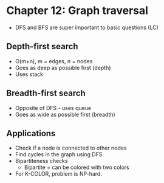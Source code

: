 Chapter 12: Graph traversal
===
 * DFS and BFS are super important to basic questions (LC)

Depth-first search
---
 * O(m+n), m = edges, n = nodes
 * Goes as deep as possible first (depth)
 * Uses stack

Breadth-first search
---
 * Opposite of DFS - uses queue 
 * Goes as wide as possible first (breadth)

Applications
---
 * Check if a node is connected to other nodes
 * Find cycles in the graph using DFS
 * Bipartiteness checks
	* Bipartite = can be colored with two colors
 * For K-COLOR, problem is NP-hard.
